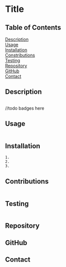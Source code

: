 # Title

## Table of Contents
[Description](#description)  
[Usage](#usage)  
[Installation](#installation)  
[Constributions](#Constributions)  
[Testing](#Testing)  
[Repository](#Repository)  
[GitHub](#GitHub)  
[Contact](#Contact)    

## Description
```

```

//todo badges here

## Usage
```

```
## Installation
```
1.
2.
3.
```
## Contributions
```

```
## Testing
```

```
## Repository

## GitHub

## Contact